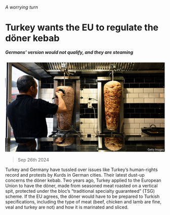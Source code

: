 ###### A worrying turn

# Turkey wants the EU to regulate the döner kebab 

##### Germans’ version would not qualify, and they are steaming 

![image](images/20240928_EUP505.jpg) 

> Sep 26th 2024 

Turkey and Germany have tussled over issues like Turkey’s human-rights record and protests by Kurds in German cities. Their latest dust-up concerns the döner kebab. Two years ago, Turkey applied to the European Union to have the döner, made from seasoned meat roasted on a vertical spit, protected under the bloc’s “traditional specialty guaranteed” (TSG) scheme. If the EU agrees, the döner would have to be prepared to Turkish specifications, including the type of meat (beef, chicken and lamb are fine, veal and turkey are not) and how it is marinated and sliced.

